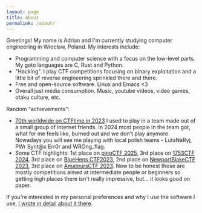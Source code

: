 ```yaml
---
layout: page
title: About
permalink: /about/
---
```


Greetings! My name is Adrian and I'm currently studying computer
engineering in Wrocław, Poland.
My interests include:
- Programming and computer science with a focus on the low-level parts. My goto languages are C, Rust and Python.
- "Hacking". I play CTF competitions focusing on binary exploitation and a little bit of reverse engineering sprinkled there and there.
- Free and open-source software. Linux and Emacs <3
- Overall just media consumption. Music, youtube videos, video games, otaku culture, etc.


Random "achievements":
- [70th worldwide on CTFtime in 2023](https://ctftime.org/team/268440)
I used to play in a team made out of a small group of internet friends.
In 2024 most people in the team got, what for me feels like, burned out
and we don't play anymore. Nowadays you will see me playing with local
polish teams - LutaNaRyj, PWr Synt@x Err0r and WROng_flag.
- Some CTF highlights:
1st place on [pingCTF 2025](https://ctftime.org/event/2670),
3rd place on [1753CTF 2024](https://ctftime.org/event/2234),
3rd place on [BlueHens CTF2023](https://ctftime.org/event/2126),
2nd place on [NewportBlakeCTF 2023](https://ctftime.org/event/2072),
3rd place on [AmateursCTF 2023](https://ctftime.org/event/1983).
Now to be honest those are mostly competitions aimed at intermediate people or beginners so
getting high places there isn't really impressive, but... it looks
good on paper.


If you're interested in my personal preferences and why I use the
software I use, [I wrote in detail about it
there](https://poniponiponiponiponiponiponiponiponi.github.io/about/software).
